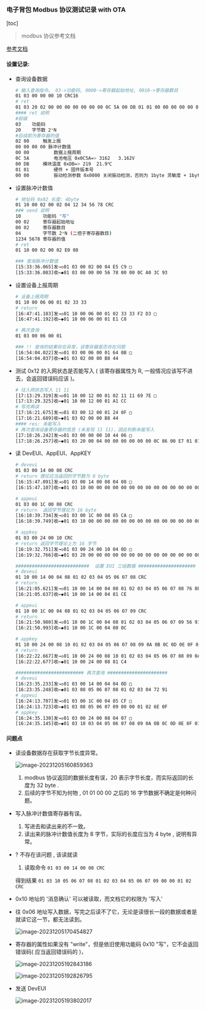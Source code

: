 ### 电子背包 Modbus 协议测试记录 with OTA

[toc]

> modbus 协议参考文档

[参考文档](https://blog.csdn.net/qq_21805743/article/details/120560226)

#### 设置记录:

- 查询设备数据

  ```bash
  # 输入查询指令。 03->功能码, 0000->寄存器起始地址, 0010->寄存器数目
  01 03 00 00 00 10 CRC16
  # ret
  01 03 20 02 00 00 00 00 00 00 00 0C 5A 00 DB 01 01 00 00 00 00 00 00 00 00 00 00 00 00 01 02 01 02 01 02 20 0A 
  #### ret 说明
  #前缀
  03	功能码
  20	字节数 2*N
  #后续即为寄存器的值
  02 00		触发上报
  00 00 00 00 脉冲计数值
  00 00 		数据上报周期
  0C 5A 		电池电压 0x0C5A=> 3162   3.162V
  00 DB		模块温度 0xDB=> 219  21.9℃
  01 01 		硬件 + 固件版本号
  00 00 		振动检测参数 0x0000 关闭振动检测，否则为 1byte 灵敏度 + 1byte 检测周期
  
  
  ```

- 设置脉冲计数值

  ```bash
  # 地址码 0x02 长度: 4byte
  01 10 00 02 00 02 04 12 34 56 78 CRC
  ### send 说明
  10		功能码 "写"
  00 02 	寄存器起始地址
  00 02 	寄存器数目
  04		字节数 2*N (二倍于寄存器数目)
  1234 5678 寄存器的值
  # ret 
  01 10 00 02 00 02 E0 08
  
  ### 查询脉冲计数值
  [15:33:36.065]发→◇01 03 00 02 00 04 E5 C9 □
  [15:33:36.083]收←◆01 03 08 00 00 56 78 00 00 0C A0 3C 93 
  
  
  ```

- 设置设备上报周期

  ```bash
  # 设备上报周期
  01 10 00 06 00 01 02 33 33
  # return
  [16:47:41.183]发→◇01 10 00 06 00 01 02 33 33 F2 D3 □
  [16:47:41.192]收←◆01 10 00 06 00 01 E1 C8 
  
  # 再次查询
  01 03 00 06 00 01
  
  ### !! 查询的结果存在异常，该寄存器是否存在问题
  [16:54:04.022]发→◇01 03 00 06 00 01 64 0B □
  [16:54:04.037]收←◆01 03 02 00 00 B8 44 
  ```

- 测试 0x12 的入网状态是否能写入 ( 该寄存器属性为 R, 一般情况应该写不进去，会返回错误码应该 )。

  ```bash
  # 往入网状态写入 11 11
  [17:13:29.319]发→◇01 10 00 12 00 01 02 11 11 69 7E □
  [17:13:29.325]收←◆01 10 00 12 00 01 A1 CC 
  # 写完再读
  [17:16:21.675]发→◇01 03 00 12 00 01 24 0F □
  [17:16:21.689]收←◆01 03 02 00 00 B8 44 
  #### res: 未能写入
  # 再次查询设备寄存器的信息 (未发现 11 11)，因此判断未能写入
  [17:18:26.242]发→◇01 03 00 00 00 10 44 06 □
  [17:18:26.257]收←◆01 03 20 00 04 00 00 00 00 00 00 0C 86 00 E7 01 01 00 00 00 00 00 00 07 09 00 00 01 02 03 04 05 06 07 08 2E 0C 
  ```

  

- 读 DevEUI、AppEUI、AppKEY

  ```bash
  # deveui
  01 03 00 14 00 08 CRC
  # return 理论应当返回的字节数为 8 byte
  [16:15:47.091]发→◇01 03 00 14 00 08 04 08 □
  [16:15:47.107]收←◆01 03 10 00 00 00 00 00 00 00 00 00 00 00 00 00 00 00 00 E4 59 
  
  # appeui
  01 03 00 1C 00 08 CRC
  # return  返回字节理论为 16 byte
  [16:18:39.734]发→◇01 03 00 1C 00 08 85 CA □
  [16:18:39.749]收←◆01 03 10 00 00 00 00 00 00 00 00 00 00 00 00 00 00 00 00 E4 59 
  
  # appkey
  01 03 00 24 00 10 CRC
  # return 返回字节理论上为 16 字节
  [16:19:32.751]发→◇01 03 00 24 00 10 04 0D □
  [16:19:32.766]收←◆01 03 20 00 00 00 00 00 00 00 00 00 00 00 00 00 00 00 00 00 01 54 58 23 28 00 00 00 00 00 00 00 00 00 00 DD ED
  
  ###########################  设置 EUI 三组数据 #####################
  # deveui
  01 10 00 14 00 04 08 01 02 03 04 05 06 07 08 CRC
  # return
  [16:21:05.621]发→◇01 10 00 14 00 04 08 01 02 03 04 05 06 07 08 76 8E □
  [16:21:05.637]收←◆01 10 00 14 00 04 81 CE 
  
  # appeui
  01 10 00 1C 00 04 08 01 02 03 04 05 06 07 09 CRC
  # return
  [16:21:50.980]发→◇01 10 00 1C 00 04 08 01 02 03 04 05 06 07 09 56 91 □
  [16:21:50.993]收←◆01 10 00 1C 00 04 00 0C 
  
  # appkey
  01 10 00 24 00 08 10 01 02 03 04 05 06 07 08 09 0A 0B 0C 0D 0E 0F 01 CRC
  # return
  [16:22:22.667]发→◇01 10 00 24 00 08 10 01 02 03 04 05 06 07 08 09 0A 0B 0C 0D 0E 0F 01 39 E9 □
  [16:22:22.677]收←◆01 10 00 24 00 08 81 C4 
  
  ######################### 再次查询 ######################
  # deveui
  [16:23:35.233]发→◇01 03 00 14 00 04 04 0D □
  [16:23:35.248]收←◆01 03 08 05 06 07 08 01 02 03 04 72 91 
  # appeui
  [16:24:13.707]发→◇01 03 00 1C 00 04 85 CF □
  [16:24:13.723]收←◆01 03 08 05 06 07 09 00 00 01 02 6E 0F 
  # appkey
  [16:24:35.130]发→◇01 03 00 24 00 08 04 07 □
  [16:24:35.145]收←◆01 03 10 03 04 05 06 07 08 09 0A 0B 0C 0D 0E 0F 01 00 00 6A F7 
  
  ```

  

#### 问题点

- 读设备数据存在获取字节长度异常。

  ![image-20231205160859363](%E7%94%B5%E5%AD%90%E8%83%8C%E5%8C%85%20Modbus%20%E5%8D%8F%E8%AE%AE%E6%B5%8B%E8%AF%95%E8%AE%B0%E5%BD%95%20with%20OTA.assets/image-20231205160859363.png)

  1. modbus 协议返回的数据长度有误，20 表示字节长度，而实际返回的长度为 32 byte .
  2. 后续的字节不知为何物 , 01 01 00 00 之后的 16 字节数据不确定是何种问题。

- 写入脉冲计数值寄存器有误。

  1. 写进去和读出来的不一致。
  2. 读出来的脉冲计数值长度为 8 字节，实际的长度应当为 4 byte , 说明有异常。

- ? 不存在该问题 , 该读就读

  1.  读取命令 `01 03 00 14 00 08 CRC` 

     得到结果  `01 03 10 05 06 07 08 01 02 03 04 05 06 07 09 00 00 01 02 CRC`

     

- 0x10 地址的 '消息确认' 可以被读取，而文档它的权限为 '写入'



- 往 0x06 地址写入数据，写完之后读不了它，无论是读很长一段的数据或者是就读它这一节，都无法读到。

  ![image-20231205170454827](%E7%94%B5%E5%AD%90%E8%83%8C%E5%8C%85%20Modbus%20%E5%8D%8F%E8%AE%AE%E6%B5%8B%E8%AF%95%E8%AE%B0%E5%BD%95%20with%20OTA.assets/image-20231205170454827.png)

  

- 寄存器的属性如果没有 "write"，但是依旧使用功能码 0x10 "写"，它不会返回错误码( 应当返回错误码的 )，

  ![image-20231205192843186](%E7%94%B5%E5%AD%90%E8%83%8C%E5%8C%85%20Modbus%20%E5%8D%8F%E8%AE%AE%E6%B5%8B%E8%AF%95%E8%AE%B0%E5%BD%95%20with%20OTA.assets/image-20231205192843186.png)

  ![image-20231205192826795](%E7%94%B5%E5%AD%90%E8%83%8C%E5%8C%85%20Modbus%20%E5%8D%8F%E8%AE%AE%E6%B5%8B%E8%AF%95%E8%AE%B0%E5%BD%95%20with%20OTA.assets/image-20231205192826795.png)

- 发送 DevEUI

  ![image-20231205193802017](%E7%94%B5%E5%AD%90%E8%83%8C%E5%8C%85%20Modbus%20%E5%8D%8F%E8%AE%AE%E6%B5%8B%E8%AF%95%E8%AE%B0%E5%BD%95%20with%20OTA.assets/image-20231205193802017.png)









